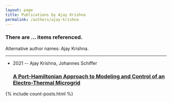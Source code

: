 ```yaml
---
layout: page
title: Publications by Ajay Krishna
permalink: /authors/ajay-krishna
---
```


<h3 id="number-posts">There are ... items referenced.</h3>
<p id='info-authors'>Alternative author names: Ajay Krishna.</p>
<hr />
<ul class="post-list">
<li><span class='post-meta'>2021 -- Ajay Krishna, Johannes Schiffer</span><h3><a class='post-link' href="{{ site.baseurl }}/a-port-hamiltonian-approach-to-modeling-and-control-of-an-electro-thermal-microgrid">A Port-Hamiltonian Approach to Modeling and Control of an Electro-Thermal Microgrid</a></h3></li>

</ul>
{% include count-posts.html %}
